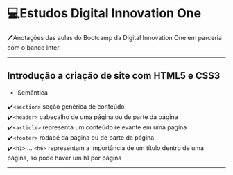 # 💻Estudos Digital Innovation One

🖊️Anotações das aulas do Bootcamp da Digital Innovation One em parceria com o banco Inter. 

---

## Introdução a criação de site com HTML5 e CSS3

 - Semântica

✔️`<section>` seção genérica de conteúdo <br>
✔️`<header>` cabeçalho de uma página ou de parte da página <br>
✔️`<article>` representa um conteúdo relevante em uma página <br>
✔️`<footer>`  rodapé da página ou de parte da página <br>
✔️`<h1>` ... `<h6>` representam a importância de um título dentro de uma página, só pode haver um h1 por página <br>

---

